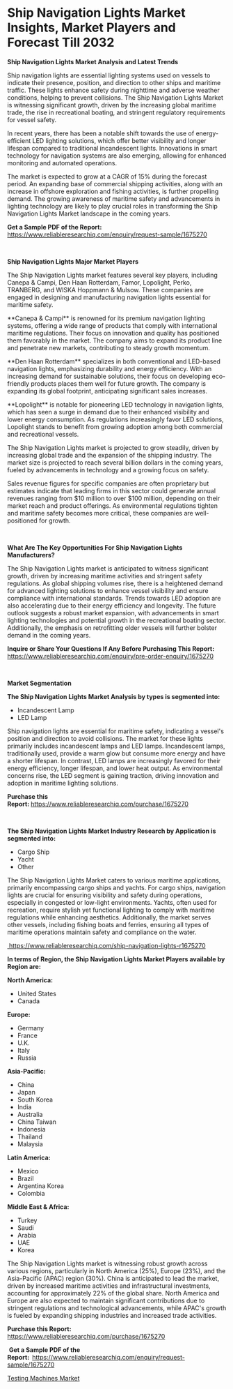 <p><h1>Ship Navigation Lights Market Insights, Market Players and Forecast Till 2032</h1></p><p><strong>Ship Navigation Lights Market Analysis and Latest Trends</strong></p>
<p><p>Ship navigation lights are essential lighting systems used on vessels to indicate their presence, position, and direction to other ships and maritime traffic. These lights enhance safety during nighttime and adverse weather conditions, helping to prevent collisions. The Ship Navigation Lights Market is witnessing significant growth, driven by the increasing global maritime trade, the rise in recreational boating, and stringent regulatory requirements for vessel safety.</p><p>In recent years, there has been a notable shift towards the use of energy-efficient LED lighting solutions, which offer better visibility and longer lifespan compared to traditional incandescent lights. Innovations in smart technology for navigation systems are also emerging, allowing for enhanced monitoring and automated operations.</p><p>The market is expected to grow at a CAGR of 15% during the forecast period. An expanding base of commercial shipping activities, along with an increase in offshore exploration and fishing activities, is further propelling demand. The growing awareness of maritime safety and advancements in lighting technology are likely to play crucial roles in transforming the Ship Navigation Lights Market landscape in the coming years.</p></p>
<p><strong>Get a Sample PDF of the Report:&nbsp;</strong> <a href="https://www.reliableresearchiq.com/enquiry/request-sample/1675270?utm_campaign=2605&utm_medium=2&utm_source=Github&utm_content=ia&utm_term=20022025&utm_id=ship-navigation-lights">https://www.reliableresearchiq.com/enquiry/request-sample/1675270</a></p>
<p>&nbsp;</p>
<p><strong>Ship Navigation Lights Major Market Players</strong></p>
<p><p>The Ship Navigation Lights market features several key players, including Canepa & Campi, Den Haan Rotterdam, Famor, Lopolight, Perko, TRANBERG, and WISKA Hoppmann & Mulsow. These companies are engaged in designing and manufacturing navigation lights essential for maritime safety.</p><p>**Canepa & Campi** is renowned for its premium navigation lighting systems, offering a wide range of products that comply with international maritime regulations. Their focus on innovation and quality has positioned them favorably in the market. The company aims to expand its product line and penetrate new markets, contributing to steady growth momentum.</p><p>**Den Haan Rotterdam** specializes in both conventional and LED-based navigation lights, emphasizing durability and energy efficiency. With an increasing demand for sustainable solutions, their focus on developing eco-friendly products places them well for future growth. The company is expanding its global footprint, anticipating significant sales increases.</p><p>**Lopolight** is notable for pioneering LED technology in navigation lights, which has seen a surge in demand due to their enhanced visibility and lower energy consumption. As regulations increasingly favor LED solutions, Lopolight stands to benefit from growing adoption among both commercial and recreational vessels.</p><p>The Ship Navigation Lights market is projected to grow steadily, driven by increasing global trade and the expansion of the shipping industry. The market size is projected to reach several billion dollars in the coming years, fueled by advancements in technology and a growing focus on safety.</p><p>Sales revenue figures for specific companies are often proprietary but estimates indicate that leading firms in this sector could generate annual revenues ranging from $10 million to over $100 million, depending on their market reach and product offerings. As environmental regulations tighten and maritime safety becomes more critical, these companies are well-positioned for growth.</p></p>
<p>&nbsp;</p>
<p><strong>What Are The Key Opportunities For Ship Navigation Lights Manufacturers?</strong></p>
<p><p>The Ship Navigation Lights market is anticipated to witness significant growth, driven by increasing maritime activities and stringent safety regulations. As global shipping volumes rise, there is a heightened demand for advanced lighting solutions to enhance vessel visibility and ensure compliance with international standards. Trends towards LED adoption are also accelerating due to their energy efficiency and longevity. The future outlook suggests a robust market expansion, with advancements in smart lighting technologies and potential growth in the recreational boating sector. Additionally, the emphasis on retrofitting older vessels will further bolster demand in the coming years.</p></p>
<p><strong>Inquire or Share Your Questions If Any Before Purchasing This Report:</strong> <a href="https://www.reliableresearchiq.com/enquiry/pre-order-enquiry/1675270?utm_campaign=2605&utm_medium=2&utm_source=Github&utm_content=ia&utm_term=20022025&utm_id=ship-navigation-lights">https://www.reliableresearchiq.com/enquiry/pre-order-enquiry/1675270</a></p>
<p>&nbsp;</p>
<p><strong>Market Segmentation</strong></p>
<p><strong>The Ship Navigation Lights Market Analysis by types is segmented into:</strong></p>
<p><ul><li>Incandescent Lamp</li><li>LED Lamp</li></ul></p>
<p><p>Ship navigation lights are essential for maritime safety, indicating a vessel's position and direction to avoid collisions. The market for these lights primarily includes incandescent lamps and LED lamps. Incandescent lamps, traditionally used, provide a warm glow but consume more energy and have a shorter lifespan. In contrast, LED lamps are increasingly favored for their energy efficiency, longer lifespan, and lower heat output. As environmental concerns rise, the LED segment is gaining traction, driving innovation and adoption in maritime lighting solutions.</p></p>
<p><strong>Purchase this Report:&nbsp;</strong><a href="https://www.reliableresearchiq.com/purchase/1675270?utm_campaign=2605&utm_medium=2&utm_source=Github&utm_content=ia&utm_term=20022025&utm_id=ship-navigation-lights">https://www.reliableresearchiq.com/purchase/1675270</a></p>
<p>&nbsp;</p>
<p><strong>The Ship Navigation Lights Market Industry Research by Application is segmented into:</strong></p>
<p><ul><li>Cargo Ship</li><li>Yacht</li><li>Other</li></ul></p>
<p><p>The Ship Navigation Lights Market caters to various maritime applications, primarily encompassing cargo ships and yachts. For cargo ships, navigation lights are crucial for ensuring visibility and safety during operations, especially in congested or low-light environments. Yachts, often used for recreation, require stylish yet functional lighting to comply with maritime regulations while enhancing aesthetics. Additionally, the market serves other vessels, including fishing boats and ferries, ensuring all types of maritime operations maintain safety and compliance on the water.</p></p>
<p><a href="https://www.reliableresearchiq.com/ship-navigation-lights-r1675270?utm_campaign=2605&utm_medium=2&utm_source=Github&utm_content=ia&utm_term=20022025&utm_id=ship-navigation-lights">&nbsp;https://www.reliableresearchiq.com/ship-navigation-lights-r1675270</a></p>
<p><strong>In terms of Region, the Ship Navigation Lights Market Players available by Region are:</strong></p>
<p>
    <p> <strong> North America: </strong>
        <ul>
            <li>United States</li>
            <li>Canada</li>
        </ul>
        </p> 
    <p> <strong> Europe: </strong>
        <ul>
            <li>Germany</li>
            <li>France</li>
            <li>U.K.</li>
            <li>Italy</li>
            <li>Russia</li>
        </ul>
        </p> 
    <p> <strong> Asia-Pacific: </strong>
        <ul>
            <li>China</li>
            <li>Japan</li>
            <li>South Korea</li>
            <li>India</li>
            <li>Australia</li>
            <li>China Taiwan</li>
            <li>Indonesia</li>
            <li>Thailand</li>
            <li>Malaysia</li>
        </ul>
        </p> 
    <p> <strong> Latin America: </strong>
        <ul>
            <li>Mexico</li>
            <li>Brazil</li>
            <li>Argentina Korea</li>
            <li>Colombia</li>
        </ul>
        </p> 
    <p> <strong> Middle East & Africa: </strong>
        <ul>
            <li>Turkey</li>
            <li>Saudi</li>
            <li>Arabia</li>
            <li>UAE</li>
            <li>Korea</li>
        </ul>
    </p>
    </p>
<p><p>The Ship Navigation Lights market is witnessing robust growth across various regions, particularly in North America (25%), Europe (23%), and the Asia-Pacific (APAC) region (30%). China is anticipated to lead the market, driven by increased maritime activities and infrastructural investments, accounting for approximately 22% of the global share. North America and Europe are also expected to maintain significant contributions due to stringent regulations and technological advancements, while APAC's growth is fueled by expanding shipping industries and increased trade activities.</p></p>
<p><strong>Purchase this Report: </strong><a href="https://www.reliableresearchiq.com/purchase/1675270?utm_campaign=2605&utm_medium=2&utm_source=Github&utm_content=ia&utm_term=20022025&utm_id=ship-navigation-lights">https://www.reliableresearchiq.com/purchase/1675270</a></p>
<p>&nbsp;<strong>Get a Sample PDF of the Report:&nbsp;&nbsp;</strong><a href="https://www.reliableresearchiq.com/enquiry/request-sample/1675270?utm_campaign=2605&utm_medium=2&utm_source=Github&utm_content=ia&utm_term=20022025&utm_id=ship-navigation-lights">https://www.reliableresearchiq.com/enquiry/request-sample/1675270</a></p>
<p><strong></strong></p>
<p><p><a href="https://github.com/tshumaalzlam0/Market-Research-Report-List-1/blob/main/testing-machines-market.md?utm_campaign=2605&utm_medium=2&utm_source=Github&utm_content=ia&utm_term=20022025&utm_id=ship-navigation-lights">Testing Machines Market</a></p></p>